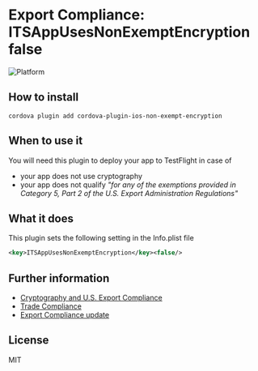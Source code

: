 # Export Compliance: ITSAppUsesNonExemptEncryption false

![Platform](https://img.shields.io/badge/platform-ios-lightgrey.svg)

## How to install

```
cordova plugin add cordova-plugin-ios-non-exempt-encryption
```

## When to use it

You will need this plugin to deploy your app to TestFlight in case of
- your app does not use cryptography
- your app does not qualify *"for any of the exemptions provided in Category 5, Part 2 of the U.S. Export Administration Regulations"*

## What it does

This plugin sets the following setting in the Info.plist file

```xml
<key>ITSAppUsesNonExemptEncryption</key><false/>
```

## Further information

- [Cryptography and U.S. Export Compliance](https://developer.apple.com/library/ios/documentation/LanguagesUtilities/Conceptual/iTunesConnect_Guide/Chapters/SubmittingTheApp.html#//apple_ref/doc/uid/TP40011225-CH33-SW6)
- [Trade Compliance](https://itunespartner.apple.com/en/apps/faq/Managing%20Your%20Apps_Trade%20Compliance)
- [Export Compliance update](https://itunespartner.apple.com/en/apps/news/9459238)

## License

MIT
